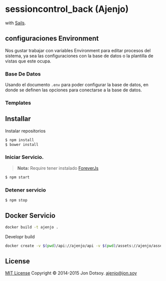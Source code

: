 # sessioncontrol_back (Ajenjo)

with [Sails](http://sailsjs.org).

## configuraciones Environment

Nos gustar trabajar con variables Environment para editar procesos del sistema, ya sea las configuraciones con la base de datos o la plantilla de vistas que este ocupa.

### Base De Datos

Usando el documento `.env` para poder configurar la base de datos, en donde se definen las opciones para conectarse a la base de datos.

### Templates


## Installar

Instalar repositorios

```bash
$ npm install
$ bower install
```

### Iniciar Servicio.

> **Nota:** Require tener instalado [ForeverJs](https://github.com/foreverjs/forever)

```bash
$ npm start
```


### Detener servicio

```bash
$ npm stop
```


## Docker Servicio

```bash
docker build -t ajenjo .
```

Developr build

```bash
docker create -v $(pwd)/api://ajenjo/api -v $(pwd)/assets://ajenjo/assets -v $(pwd)/config://ajenjo/config -v $(pwd)/views://ajenjo/views -v  $(pwd)/bower_components://ajenjo/bower_components -P --name "ajenjo" ajenjo
```


## License

[MIT License](http://ajenjo.mit-license.org/) Copyright © 2014-2015 Jon Dotsoy. <ajenjo@jon.soy>
